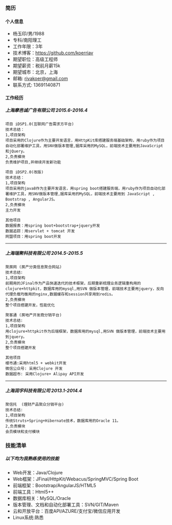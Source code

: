 ### 简历
#### 个人信息
- 杨玉印/男/1988
- 专科/南阳理工 
- 工作年限：3年 
- 技术博客：https://github.com/koerriav
- 期望职位：高级工程师
- 期望薪资：税前月薪15k
- 期望城市：北京，上海
- 邮箱: <rivakoer@gmail.com>
- 联系方式: 13691140871

#### 工作经历

##### 上海摩邑诚广告有限公司 2015.6-2016.4
```
项目 iDSP1.0(互联网广告需求方平台)
技术总结：
1,项目架构
项目采用的Clojure作为主要开发语言，用HttpKit库搭建服务端基础架构，用ruby作为项目自动化部署维护工具，用SNV做版本管理,据库采用的MySQL，前端技术主要用到JavaScript和jQuery。
2,负责模块
负责维护项目,并继续开发新功能
```
```
项目 iDSP2.0(改版)
技术总结：
1,项目架构
项目采用的java8作为主要开发语言，用spring boot搭建服务端，用ruby作为项目自动化部署维护工具，用SNV做版本管理,据库采用的MySQL，前端技术主要用到 JavaScript , Bootstrap , AngularJS。
2,负责模块
主力开发
```
```
其他项目
数据报表：用spring boot+bootstrap+jquery开发
数据追踪：用servlet + tomcat 开发
网盟项目：用spring boot开发
```
---------------
##### 上海瑞聚科技有限公司 2014.5-2015.5
```
聚房网 (房产分类信息聚合网站)
技术总结:
1,项目架构
前期用的JFinal作为产品快速迭代的技术框架，后期重新梳理业务逻辑重构用的clojure+httpkit，数据库用的mysql,用SVN 做版本管理，前端技术主要用jquery，反向代理负载均衡用的nginx,数据缓存和session共享用到redis。
2,负责模块
整个项目搭建开发，性能优化
```
```
聚客通 (房地产开发商分销平台)
技术总结:
1,项目架构
用clojure+httpkit作为后端框架，数据库用的mysql,用SVN 做版本管理，前端技术主要用到jquery。
2,负责模块
整个项目搭建开发
```
```
其他项目
楼市通:采用html5 + webkit开发
微信公众号: 采用Clojure 开发
数据超市: 采用Clojure+ Alipay API开发
```
--------
##### 上海润孚科技有限公司 2013.1-2014.4
```
聚信托  (理财产品聚众分销平台)
技术总结:
1,项目架构
传统Struts+Spring+Hibernate技术，数据库用的Oracle 11。
2,负责模块
会员模块和支付模块
```
### 技能清单
##### 以下均为我熟练使用的技能
- Web开发：Java/Clojure
- Web框架：JFinal/HttpKit/Webacus/SpringMVC/Spring Boot
- 前端框架：Bootstrap/AngularJS/HTML5
- 前端工具：Html5++
- 数据库相关：MySQL/Oracle
- 版本管理、文档和自动化部署工具：SVN/GIT/Maven
- 云和开放平台：百度API/AZURE/支付宝/微信应用开发
- Linux系统:熟悉
